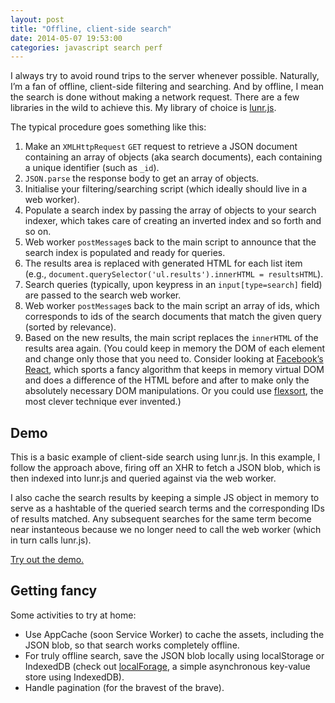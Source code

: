 ```yaml
---
layout: post
title: "Offline, client-side search"
date: 2014-05-07 19:53:00
categories: javascript search perf
---
```


I always try to avoid round trips to the server whenever possible. Naturally, I’m a fan of offline, client-side filtering and searching. And by offline, I mean the search is done without making a network request. There are a few libraries in the wild to achieve this. My library of choice is [lunr.js](http://lunrjs.com/).

The typical procedure goes something like this:

1. Make an `XMLHttpRequest` `GET` request to retrieve a JSON document containing an array of objects (aka search documents), each containing a unique identifier (such as `_id`).
2. `JSON.parse` the response body to get an array of objects.
3. Initialise your filtering/searching script (which ideally should live in a web worker).
4. Populate a search index by passing the array of objects to your search indexer, which takes care of creating an inverted index and so forth and so on.
5. Web worker `postMessage`s back to the main script to announce that the search index is populated and ready for queries.
6. The results area is replaced with generated HTML for each list item (e.g., `document.querySelector('ul.results').innerHTML = resultsHTML`).
5. Search queries (typically, upon keypress in an `input[type=search]` field) are passed to the search web worker.
6. Web worker `postMessage`s back to the main script an array of ids, which corresponds to ids of the search documents that match the given query (sorted by relevance).
7. Based on the new results, the main script replaces the `innerHTML` of the results area again. (You could keep in memory the DOM of each element and change only those that you need to. Consider looking at [Facebook’s React](http://facebook.github.io/react/), which sports a fancy algorithm that keeps in memory virtual DOM and does a difference of the HTML before and after to make only the absolutely necessary DOM manipulations. Or you could use [flexsort](/css/flexbox/perf/2014/05/07/flexsort-using-flexbox-to-sort-search-results.html), the most clever technique ever invented.)

## Demo

This is a basic example of client-side search using lunr.js. In this example, I follow the approach above, firing off an XHR to fetch a JSON blob, which is then indexed into lunr.js and queried against via the web worker.

I also cache the search results by keeping a simple JS object in memory to serve as a hashtable of the queried search terms and the corresponding IDs of results matched. Any subsequent searches for the same term become near instanteous because we no longer need to call the web worker (which in turn calls lunr.js).

[Try out the demo.](http://cvan.github.io/offline-search)

## Getting fancy

Some activities to try at home:

* Use AppCache (soon Service Worker) to cache the assets, including the JSON blob, so that search works completely offline.
* For truly offline search, save the JSON blob locally using localStorage or IndexedDB (check out [localForage](https://github.com/mozilla/localForage), a simple asynchronous key-value store using IndexedDB).
* Handle pagination (for the bravest of the brave).
